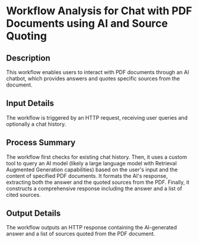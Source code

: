 # Workflow Analysis for Chat with PDF Documents using AI and Source Quoting

## Description
This workflow enables users to interact with PDF documents through an AI chatbot, which provides answers and quotes specific sources from the document.

## Input Details
The workflow is triggered by an HTTP request, receiving user queries and optionally a chat history.

## Process Summary
The workflow first checks for existing chat history. Then, it uses a custom tool to query an AI model (likely a large language model with Retrieval Augmented Generation capabilities) based on the user's input and the content of specified PDF documents. It formats the AI's response, extracting both the answer and the quoted sources from the PDF. Finally, it constructs a comprehensive response including the answer and a list of cited sources.

## Output Details
The workflow outputs an HTTP response containing the AI-generated answer and a list of sources quoted from the PDF document.
